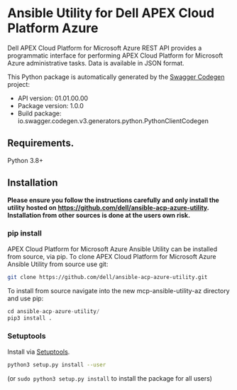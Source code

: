 # Ansible Utility for Dell APEX Cloud Platform Azure
Dell APEX Cloud Platform for Microsoft Azure REST API provides a programmatic interface for performing APEX Cloud Platform for Microsoft Azure administrative tasks. Data is available in JSON format.

This Python package is automatically generated by the [Swagger Codegen](https://github.com/swagger-api/swagger-codegen) project:

- API version: 01.01.00.00
- Package version: 1.0.0
- Build package: io.swagger.codegen.v3.generators.python.PythonClientCodegen

## Requirements.

Python 3.8+

## Installation

**Please ensure you follow the instructions carefully and only install the utility hosted on https://github.com/dell/ansible-acp-azure-utility. Installation from other sources is done at the users own risk.**

### pip install

APEX Cloud Platform for Microsoft Azure Ansible Utility can be installed from source, via pip. To clone APEX Cloud Platform for Microsoft Azure Ansible Utility from source use git:

```sh
git clone https://github.com/dell/ansible-acp-azure-utility.git
```
To install from source navigate into the new mcp-ansible-utility-az directory and use pip:

```python
cd ansible-acp-azure-utility/
pip3 install .
```
### Setuptools

Install via [Setuptools](http://pypi.python.org/pypi/setuptools).

```sh
python3 setup.py install --user
```
(or `sudo python3 setup.py install` to install the package for all users)
